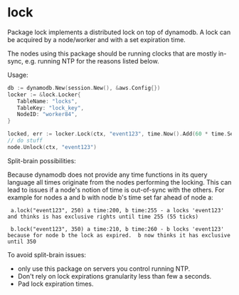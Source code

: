 # lock
Package lock implements a distributed lock on top of dynamodb.
A lock can be acquired by a node/worker and with a set expiration time.

The nodes using this package should be running clocks that are mostly in-sync, e.g. running NTP for the reasons listed below.

Usage:
```go
db := dynamodb.New(session.New(), &aws.Config{})
locker := &lock.Locker{
   TableName: "locks",
   TableKey: "lock_key",
   NodeID: "worker84",
}

locked, err := locker.Lock(ctx, "event123", time.Now().Add(60 * time.Second))
// do stuff
node.Unlock(ctx, "event123")
```

Split-brain possibilities:

Because dynamodb does not provide any time functions in its query language all times
originate from the nodes performing the locking. This can lead to issues if a node's notion
of time is out-of-sync with the others. For example for nodes a and b with node b's time set far ahead
of node a:

```
 a.lock("event123", 250) a time:200, b time:255 - a locks 'event123' and thinks is has exclusive rights until time 255 (55 ticks)

 b.lock("event123", 350) a time:210, b time:260 - b locks 'event123' because for node b the lock as expired.  b now thinks it has exclusive until 350
```

To avoid split-brain issues:
 * only use this package on servers you control running NTP.
 * Don't rely on lock expirations granularity less than few a seconds.
 * Pad lock expiration times.
